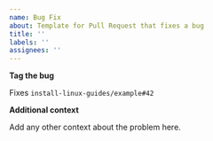 ```yaml
---
name: Bug Fix
about: Template for Pull Request that fixes a bug
title: ''
labels: ''
assignees: ''
---
```



**Tag the bug**


Fixes `install-linux-guides/example#42`


**Additional context**


Add any other context about the problem here.
